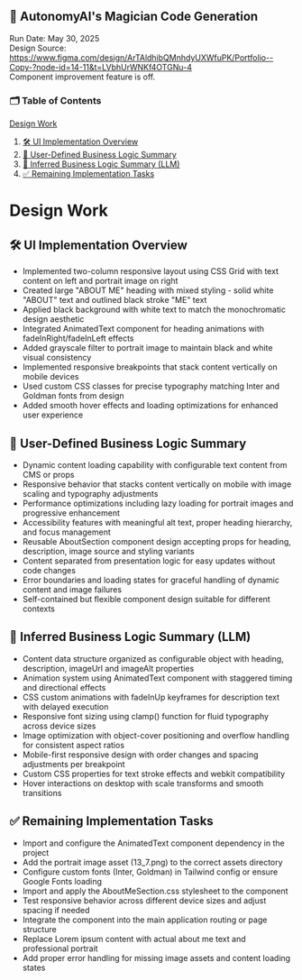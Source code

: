 
## 🧙 AutonomyAI's Magician Code Generation
Run Date: May 30, 2025  
Design Source: https://www.figma.com/design/ArTAldhibQMnhdyUXWfuPK/Portfolio--Copy-?node-id=14-11&t=LVbhUrWNKf4OTGNu-4  
Component improvement feature is off.

### 🗂 Table of Contents
[Design Work](#design-work)
1. [🛠 UI Implementation Overview](#🛠-ui-implementation-overview)
2. [🧠 User-Defined Business Logic Summary](#🧠-user-defined-business-logic-summary)
3. [🤖 Inferred Business Logic Summary (LLM)](#🤖-inferred-business-logic-summary-llm)
4. [✅ Remaining Implementation Tasks](#✅-remaining-implementation-tasks)


# Design Work
## 🛠 UI Implementation Overview
- Implemented two-column responsive layout using CSS Grid with text content on left and portrait image on right
- Created large "ABOUT ME" heading with mixed styling - solid white "ABOUT" text and outlined black stroke "ME" text
- Applied black background with white text to match the monochromatic design aesthetic
- Integrated AnimatedText component for heading animations with fadeInRight/fadeInLeft effects
- Added grayscale filter to portrait image to maintain black and white visual consistency
- Implemented responsive breakpoints that stack content vertically on mobile devices
- Used custom CSS classes for precise typography matching Inter and Goldman fonts from design
- Added smooth hover effects and loading optimizations for enhanced user experience

## 🧠 User-Defined Business Logic Summary
- Dynamic content loading capability with configurable text content from CMS or props
- Responsive behavior that stacks content vertically on mobile with image scaling and typography adjustments
- Performance optimizations including lazy loading for portrait images and progressive enhancement
- Accessibility features with meaningful alt text, proper heading hierarchy, and focus management
- Reusable AboutSection component design accepting props for heading, description, image source and styling variants
- Content separated from presentation logic for easy updates without code changes
- Error boundaries and loading states for graceful handling of dynamic content and image failures
- Self-contained but flexible component design suitable for different contexts

## 🤖 Inferred Business Logic Summary (LLM)
- Content data structure organized as configurable object with heading, description, imageUrl and imageAlt properties
- Animation system using AnimatedText component with staggered timing and directional effects
- CSS custom animations with fadeInUp keyframes for description text with delayed execution
- Responsive font sizing using clamp() function for fluid typography across device sizes
- Image optimization with object-cover positioning and overflow handling for consistent aspect ratios
- Mobile-first responsive design with order changes and spacing adjustments per breakpoint
- Custom CSS properties for text stroke effects and webkit compatibility
- Hover interactions on desktop with scale transforms and smooth transitions

## ✅ Remaining Implementation Tasks
- Import and configure the AnimatedText component dependency in the project
- Add the portrait image asset (13_7.png) to the correct assets directory
- Configure custom fonts (Inter, Goldman) in Tailwind config or ensure Google Fonts loading
- Import and apply the AboutMeSection.css stylesheet to the component
- Test responsive behavior across different device sizes and adjust spacing if needed
- Integrate the component into the main application routing or page structure
- Replace Lorem ipsum content with actual about me text and professional portrait
- Add proper error handling for missing image assets and content loading states
